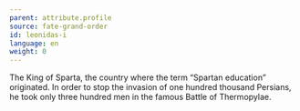 ```yaml
---
parent: attribute.profile
source: fate-grand-order
id: leonidas-i
language: en
weight: 0
---
```


The King of Sparta, the country where the term “Spartan education” originated.
In order to stop the invasion of one hundred thousand Persians, he took only three hundred men in the famous Battle of Thermopylae.
